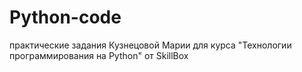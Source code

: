 # Python-code
практические задания Кузнецовой Марии для курса "Технологии программирования на Python" от SkillBox
